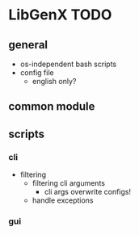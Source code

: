 # LibGenX TODO

## general

- os-independent bash scripts
- config file
  - english only?

## common module

## scripts

### cli

- filtering
  - filtering cli arguments
    - cli args overwrite configs! 
  - handle exceptions

### gui
